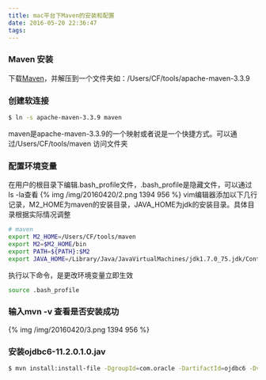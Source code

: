 ```yaml
---
title: mac平台下Maven的安装和配置
date: 2016-05-20 22:36:47
tags:
---
```

### Maven 安装
下载[Maven](http://maven.apache.org/download.cgi)，并解压到一个文件夹如：/Users/CF/tools/apache-maven-3.3.9

### 创建软连接
``` bash
$ ln -s apache-maven-3.3.9 maven
```
maven是apache-maven-3.3.9的一个映射或者说是一个快捷方式。可以通过/Users/CF/tools/maven 访问文件夹
### 配置环境变量
在用户的根目录下编辑.bash_profile文件，.bash_profile是隐藏文件，可以通过 ls -la查看
{% img /img/20160420/2.png 1394 956  %}
vim编辑器添加以下几行记录，M2_HOME为maven的安装目录，JAVA_HOME为jdk的安装目录。具体目录根据实际情况调整
``` bash
# maven
export M2_HOME=/Users/CF/tools/maven
export M2=$M2_HOME/bin
export PATH=${PATH}:$M2
export JAVA_HOME=/Library/Java/JavaVirtualMachines/jdk1.7.0_75.jdk/Contents/Home
```
执行以下命令，是更改环境变量立即生效
``` bash
source .bash_profile
```
### 输入mvn -v 查看是否安装成功
{% img /img/20160420/3.png 1394 956  %}

### 安装ojdbc6-11.2.0.1.0.jav
``` bash
$ mvn install:install-file -DgroupId=com.oracle -DartifactId=ojdbc6 -Dversion=11.2.0.1.0 -Dpackaging=jar -Dfile=ojdbc6-11.2.0.1.0.jar 
```